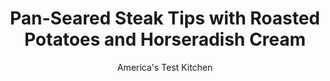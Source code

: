 ---
layout: ../../layouts/MarkdownPostLayout.astro
title: Pan-Seared Steak Tips with Roasted Potatoes and Horseradish Cream
author: America's Test Kitchen
pubDate: 2023-03-15
description: "This weeknight dish delivers top-shelf steakhouse flavors, without the steep price."
image_url: https://res.cloudinary.com/hksqkdlah/image/upload/ar_1:1,c_fill,dpr_2.0,f_auto,fl_lossy.progressive.strip_profile,g_faces:auto,q_auto:low,w_344/42444-sfs-pansearedsteaktipsroastedpotatoeshorseradishcream-12
tags: ["Main Courses","American","Beef","Weeknight"]
calories: 2978
protein: 49
carbohydrates: 33
fats: 
fiber: 4
ingredients: ["1/2 cup, sour cream","1/4 cup, prepared horseradish",", Salt and pepper","1 1/2 pounds small, Yukon Gold potatoes, halved","2 tablespoons, vegetable oil","2 pounds, sirloin steak tips, trimmed and cut into 2-inch pieces","2 tablespoons, minced fresh chives"]
serves: 4
time: "30 minutes"
instructions: ["Adjust oven rack to lower-middle position and heat oven to 450 degrees. Combine sour cream, horseradish, ½ teaspoon salt, and ¼ teaspoon pepper in bowl; set aside.","Toss potatoes, 1 tablespoon oil, ½ teaspoon salt, and ¼ teaspoon pepper together on rimmed baking sheet. Arrange potatoes cut side down on sheet and roast until tender and bottoms are well browned, about 25 minutes.","Meanwhile, pat steak dry with paper towels and season with salt and pepper. Heat remaining 1 tablespoon oil in 12-inch nonstick skillet over medium-high heat until just smoking. Add steak and cook until browned on all sides and meat registers 120 to 125 degrees (for medium-rare), about 7 minutes. Serve steak with potatoes and horseradish cream, sprinkled with chives."]
nutrition: ["1516 mg Potassium","548 mg Phosphorus","125 mg Calcium","4 mg Iron","94 mg Magnesium","1047 mg Sodium","8 mg Zinc","45 g Fat","16 mg Niacin (B3)","20 g Monounsaturated","2 g Polyunsaturated","38 mg Vitamin C","191 mg Cholesterol","16 g Saturated","4 g Fiber","64 µg Folate (food)","3 g Sugars","12 µg Vitamin K","317 g Water","33 g Carbs","64 µg Folate equivalent (total)","49 g Protein","2 mg Vitamin E","2 µg Vitamin B12","1 mg Vitamin B6","54 µg Vitamin A","744 kcal Energy","2978 calories"]
notes: "Use potatoes that are 1 to 2 inches in diameter. Use refrigerated prepared horseradish, not the shelf-stable kind, which contains preservatives and additives. Sirloin steak tips are often sold as flap meat."
---